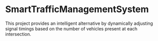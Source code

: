 # SmartTrafficManagementSystem
This project provides an intelligent alternative by dynamically adjusting signal timings based on the number of vehicles present at each intersection.
